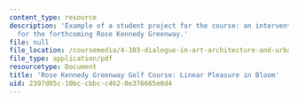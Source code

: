 ```yaml
---
content_type: resource
description: 'Example of a student project for the course: an intervention proposed
  for the forthcoming Rose Kennedy Greenway.'
file: null
file_location: /coursemedia/4-303-dialogue-in-art-architecture-and-urbanism-fall-2003/2397d05c10bccbbcc4620e376665e0d4_rossstephen.pdf
file_type: application/pdf
resourcetype: Document
title: 'Rose Kennedy Greenway Golf Course: Linear Pleasure in Bloom'
uid: 2397d05c-10bc-cbbc-c462-0e376665e0d4
---
```

